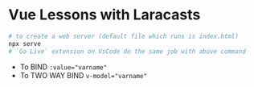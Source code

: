 # Vue Lessons with Laracasts

```BASH
# to create a web server (default file which runs is index.html)
npx serve
# `Go Live` extension on VsCode do the same job with above command
```

- To BIND `:value="varname"`
- To TWO WAY BIND `v-model="varname"`
